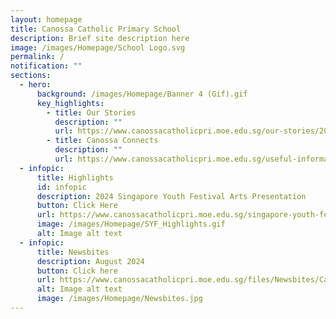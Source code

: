 ```yaml
---
layout: homepage
title: Canossa Catholic Primary School
description: Brief site description here
image: /images/Homepage/School Logo.svg
permalink: /
notification: ""
sections:
  - hero:
      background: /images/Homepage/Banner 4 (Gif).gif
      key_highlights:
        - title: Our Stories
          description: ""
          url: https://www.canossacatholicpri.moe.edu.sg/our-stories/2024-events/2024-events/
        - title: Canossa Connects
          description: ""
          url: https://www.canossacatholicpri.moe.edu.sg/useful-information/publications/
  - infopic:
      title: Highlights
      id: infopic
      description: 2024 Singapore Youth Festival Arts Presentation
      button: Click Here
      url: https://www.canossacatholicpri.moe.edu.sg/singapore-youth-festival/
      image: /images/Homepage/SYF_Highlights.gif
      alt: Image alt text
  - infopic:
      title: Newsbites
      description: August 2024
      button: Click here
      url: https://www.canossacatholicpri.moe.edu.sg/files/Newsbites/Canossa_Newsbites_August_2024.pdf
      alt: Image alt text
      image: /images/Homepage/Newsbites.jpg
---
```

